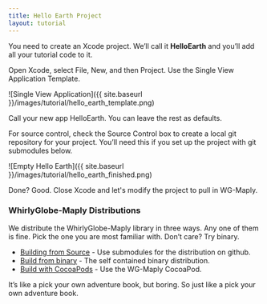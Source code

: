 ```yaml
---
title: Hello Earth Project
layout: tutorial
---
```


You need to create an Xcode project.  We’ll call it **HelloEarth** and you’ll add all your tutorial code to it.

Open Xcode, select File, New, and then Project.  Use the Single View Application Template.

![Single View Application]({{ site.baseurl }}/images/tutorial/hello_earth_template.png)

Call your new app HelloEarth.  You can leave the rest as defaults.

For source control, check the Source Control box to create a local git repository for your project.  You’ll need this if you set up the project with git submodules below.

![Empty Hello Earth]({{ site.baseurl }}/images/tutorial/hello_earth_finished.png)

Done? Good. Close Xcode and let's modify the project to pull in WG-Maply.


### WhirlyGlobe-Maply Distributions

We distribute the WhirlyGlobe-Maply library in three ways. Any one of them is fine.  Pick the one you are most familiar with.  Don’t care?  Try binary.

* [Building from Source](building_from_source.html) - Use submodules for the distribution on github.
* [Build from binary](building_from_binary.html) - The self contained binary distribution.
* [Build with CocoaPods](building_with_cocoapods.html) - Use the WG-Maply CocoaPod.

It’s like a pick your own adventure book, but boring.  So just like a pick your own adventure book.
